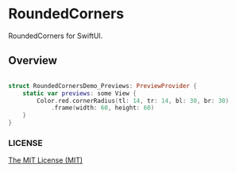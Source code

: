 # RoundedCorners

RoundedCorners for SwiftUI.


## Overview

```swift

struct RoundedCornersDemo_Previews: PreviewProvider {
    static var previews: some View {
        Color.red.cornerRadius(tl: 14, tr: 14, bl: 30, br: 30)
            .frame(width: 60, height: 60)
    }
}

```

### LICENSE

[The MIT License (MIT)](./LICENSE)
